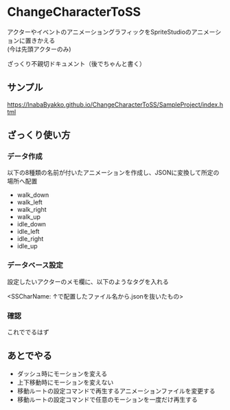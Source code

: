# ChangeCharacterToSS

アクターやイベントのアニメーショングラフィックをSpriteStudioのアニメーションに置きかえる  
(今は先頭アクターのみ)

ざっくり不親切ドキュメント（後でちゃんと書く）

## サンプル

https://InabaByakko.github.io/ChangeCharacterToSS/SampleProject/index.html

## ざっくり使い方

### データ作成

以下の8種類の名前が付いたアニメーションを作成し、JSONに変換して所定の場所へ配置

- walk_down
- walk_left
- walk_right
- walk_up
- idle_down
- idle_left
- idle_right
- idle_up

### データベース設定

設定したいアクターのメモ欄に、以下のようなタグを入れる

<SSCharName: ↑で配置したファイル名から.jsonを抜いたもの>

### 確認

これででるはず

## あとでやる

- ダッシュ時にモーションを変える
- 上下移動時にモーションを変えない
- 移動ルートの設定コマンドで再生するアニメーションファイルを変更する
- 移動ルートの設定コマンドで任意のモーションを一度だけ再生する
